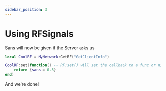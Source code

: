 ```yaml
---
sidebar_position: 3
---
```


# Using RFSignals

Sans will now be given if the Server asks us

```lua
local CoolRF = MyNetwork:GetRF("GetClientInfo")

CoolRF:set(function() -- RF:set() will set the callback to a func or nil
    return {sans = 0.5}
end)
```

And we're done!